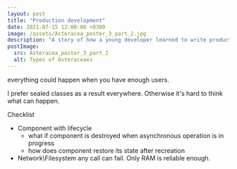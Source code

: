 ```yaml
---
layout: post
title: "Production development"
date: 2021-07-15 12:00:00 +0300
image: /assets/Asteracea_poster_3_part_2.jpg
description: "A story of how a young developer learned to write production code"
postImage:
  src: Asteracea_poster_3_part_2
  alt: Types of Asteraceaes
---
```


everything could happen when you have enough users. 

I prefer sealed classes as a result everywhere. Otherwise it's hard to think what can happen.

Checklist
* Component with lifecycle
    * what if component is destroyed when asynchronous operation is in progress
    * how does component restore its state after recreation 
* Network\Filesystem any call can fail. Only RAM is reliable enough.
